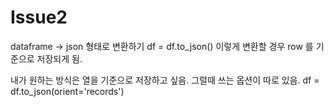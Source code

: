 # Issue2 

dataframe -> json 형태로 변환하기 
  df = df.to_json() 
이렇게 변환할 경우 row 를 기준으로 저장되게 됨. 

내가 원하는 방식은 열을 기준으로 저장하고 싶음.
그럴때 쓰는 옵션이 따로 있음. 
  df = df.to_json(orient='records')
